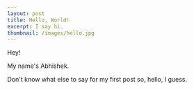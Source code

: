 ```yaml
---
layout: post
title: Hello, World!
excerpt: I say hi.
thumbnail: /images/hello.jpg
---
```


Hey!

My name's Abhishek.

Don't know what else to say for my first post so, hello, I guess.